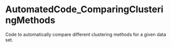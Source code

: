 # AutomatedCode_ComparingClusteringMethods
Code to automatically compare different clustering methods for a given data set.
